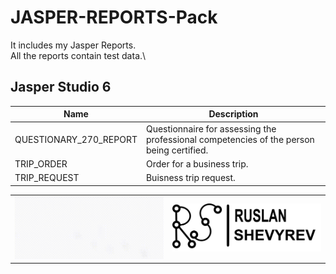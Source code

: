 # JASPER-REPORTS-Pack

It includes my Jasper Reports.\
All the reports contain test data.\

## Jasper Studio 6

| Name  | Description |
| ------------- | ------------- |
| QUESTIONARY_270_REPORT  | Questionnaire for assessing the professional competencies of the person being certified. |
| TRIP_ORDER | Order for a business trip. |
| TRIP_REQUEST | Buisness trip request. |

<table>
  <tr>
    <td valign="center" width="49%"><img src="https://github.com/Ruslan-Shevyrev/Ruslan-Shevyrev/blob/main/logoRS/logo_mini.gif" title="logo"></td>
    <td valign="center" width="49%"><img src="https://github.com/Ruslan-Shevyrev/Ruslan-Shevyrev/blob/main/logoRS/logoRS_FULL.png" title="RuslanShevyrev"></td>
  </tr>
</table>